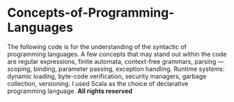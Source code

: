 # Concepts-of-Programming-Languages

The following code is for the understanding of the syntactic of programming languages. A few concepts that may stand out within the code are regular expressions, finite automata, context-free grammars, parsing ― scoping, binding, parameter passing, exception handling. Runtime systems: dynamic loading, byte-code verification, security managers, garbage collection, versioning. I used Scala as the choice of declarative programming language. 
**All rights reserved**
